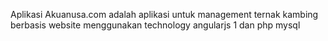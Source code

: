Aplikasi Akuanusa.com adalah aplikasi untuk management ternak kambing berbasis website menggunakan
technology angularjs 1 dan php mysql